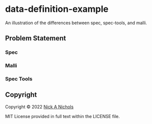 # data-definition-example

An illustration of the differences between spec, spec-tools, and malli.

## Problem Statement

### Spec

### Malli

### Spec Tools

## Copyright

Copyright © 2022 [Nick A Nichols](https://nnichols.github.io/)

MIT License provided in full text within the LICENSE file.
